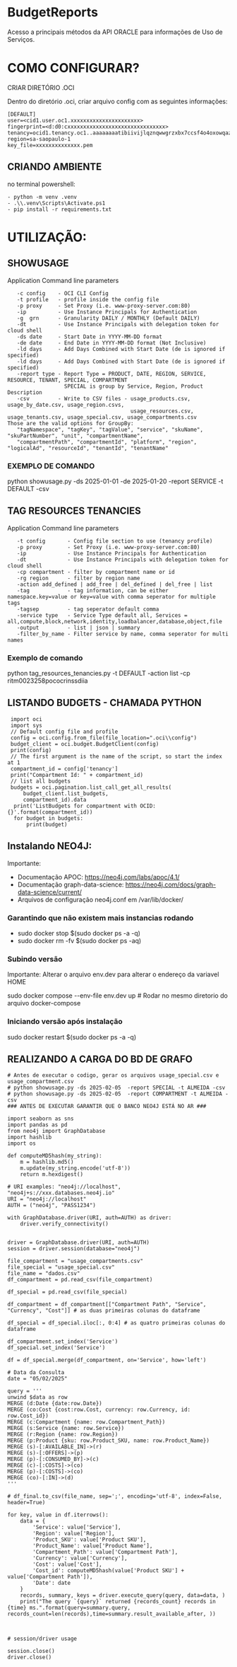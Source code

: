 # BudgetReports
 
Acesso a principais métodos da API ORACLE para informações de Uso de Serviços.


# COMO CONFIGURAR?

CRIAR DIRETÓRIO .OCI

Dentro do diretório .oci, criar arquivo config com as seguintes informações:

```
[DEFAULT]
user=<cid1.user.oc1.xxxxxxxxxxxxxxxxxxxxxx>
fingerprint=<d:d0:cxxxxxxxxxxxxxxxxxxxxxxxxxxxxxxx>
tenancy=ocid1.tenancy.oc1..aaaaaaaatibiivijlqznqwwgrzxbx7ccsf4o4oxowqazkds7qurhtus6r6sa
region=sa-saopaulo-1
key_file=xxxxxxxxxxxxxx.pem
```

## CRIANDO AMBIENTE

no terminal powershell:
```
- python -m venv .venv
- .\\.venv\Scripts\Activate.ps1  
- pip install -r requirements.txt
```


# UTILIZAÇÃO:


## SHOWUSAGE 
Application Command line parameters

```
   -c config    - OCI CLI Config
   -t profile   - profile inside the config file
   -p proxy     - Set Proxy (i.e. www-proxy-server.com:80)
   -ip          - Use Instance Principals for Authentication
   -g  grn      - Granularity DAILY / MONTHLY (Default DAILY)
   -dt          - Use Instance Principals with delegation token for cloud shell
   -ds date     - Start Date in YYYY-MM-DD format
   -de date     - End Date in YYYY-MM-DD format (Not Inclusive)
   -ld days     - Add Days Combined with Start Date (de is ignored if specified)
   -ld days     - Add Days Combined with Start Date (de is ignored if specified)
   -report type - Report Type = PRODUCT, DATE, REGION, SERVICE, RESOURCE, TENANT, SPECIAL, COMPARTMENT
                  SPECIAL is group by Service, Region, Product Description
   -csv         - Write to CSV files - usage_products.csv, usage_by_date.csv, usage_region.csvs,
                                       usage_resources.csv, usage_tenants.csv, usage_special.csv, usage_compartments.csv
Those are the valid options for GroupBy:
   "tagNamespace", "tagKey", "tagValue", "service", "skuName", "skuPartNumber", "unit", "compartmentName",
   "compartmentPath", "compartmentId", "platform", "region", "logicalAd", "resourceId", "tenantId", "tenantName"

```
### EXEMPLO DE COMANDO
 python showusage.py -ds 2025-01-01 -de 2025-01-20  -report SERVICE -t DEFAULT -csv 


## TAG RESOURCES TENANCIES

Application Command line parameters

```
   -t config       - Config file section to use (tenancy profile)  
   -p proxy        - Set Proxy (i.e. www-proxy-server.com:80) 
   -ip             - Use Instance Principals for Authentication 
   -dt             - Use Instance Principals with delegation token for cloud shell
   -cp compartment - filter by compartment name or id
   -rg region      - filter by region name
   -action add_defined | add_free | del_defined | del_free | list
   -tag            - tag information, can be either namespace.key=value or key=value with comma seperator for multiple tags
   -tagsep         - tag seperator default comma
   -service type   - Service Type default all, Services = all,compute,block,network,identity,loadbalancer,database,object,file
   -output         - list | json | summary
   -filter_by_name - Filter service by name, comma seperator for multi names
```

### Exemplo de comando

python tag_resources_tenancies.py -t DEFAULT -action list -cp ritm0023258pococrinssdiia  

## LISTANDO BUDGETS - CHAMADA PYTHON

```
 import oci
 import sys
 // Default config file and profile
 config = oci.config.from_file(file_location=".oci\\config")
 budget_client = oci.budget.BudgetClient(config)
 print(config)
 // The first argument is the name of the script, so start the index at 1
 compartment_id = config['tenancy']
 print("Compartment Id: " + compartment_id)
 // list all budgets
 budgets = oci.pagination.list_call_get_all_results(
     budget_client.list_budgets,
     compartment_id).data
  print('ListBudgets for compartment with OCID: {}'.format(compartment_id))
  for budget in budgets:
      print(budget)
```



## Instalando NEO4J:

Importante:
- Documentação APOC: https://neo4j.com/labs/apoc/4.1/
- Documentação graph-data-science: https://neo4j.com/docs/graph-data-science/current/
- Arquivos de configuração neo4j.conf em /var/lib/docker/


### Garantindo que não existem mais instancias rodando
- sudo docker stop $(sudo docker ps -a -q)
- sudo docker rm -fv $(sudo docker ps -aq)

### Subindo versão 

Importante: Alterar o arquivo env.dev para alterar o endereço da variavel HOME


sudo docker compose --env-file env.dev up    # Rodar no mesmo diretorio do arquivo docker-compose

### Iniciando versão após instalação
sudo docker restart $(sudo docker ps -a -q)


## REALIZANDO A CARGA DO BD DE GRAFO

``` 
# Antes de executar o codigo, gerar os arquivos usage_special.csv e usage_compartment.csv
# python showusage.py -ds 2025-02-05  -report SPECIAL -t ALMEIDA -csv 
# python showusage.py -ds 2025-02-05  -report COMPARTMENT -t ALMEIDA -csv 
### ANTES DE EXECUTAR GARANTIR QUE O BANCO NEO4J ESTÁ NO AR ###

import seaborn as sns
import pandas as pd
from neo4j import GraphDatabase
import hashlib
import os

def computeMD5hash(my_string):
    m = hashlib.md5()
    m.update(my_string.encode('utf-8'))
    return m.hexdigest()

# URI examples: "neo4j://localhost", "neo4j+s://xxx.databases.neo4j.io"
URI = "neo4j://localhost"
AUTH = ("neo4j", "PASS1234")

with GraphDatabase.driver(URI, auth=AUTH) as driver:
    driver.verify_connectivity()


driver = GraphDatabase.driver(URI, auth=AUTH)
session = driver.session(database="neo4j")

file_compartment = "usage_compartments.csv"
file_special = "usage_special.csv"
file_name = "dados.csv"
df_compartment = pd.read_csv(file_compartment)

df_special = pd.read_csv(file_special)

df_compartment = df_compartment[["Compartment Path", "Service", "Currency", "Cost"]] # as duas primeiras colunas do dataframe

df_special = df_special.iloc[:, 0:4] # as quatro primeiras colunas do dataframe

df_compartment.set_index('Service')
df_special.set_index('Service')

df = df_special.merge(df_compartment, on='Service', how='left')

# Data da Consulta
date = "05/02/2025"

query = '''
unwind $data as row
MERGE (d:Date {date:row.Date})
MERGE (co:Cost {cost:row.Cost, currency: row.Currency, id: row.Cost_id})
MERGE (c:Compartment {name: row.Compartment_Path})
MERGE (s:Service {name: row.Service})
MERGE (r:Region {name: row.Region})
MERGE (p:Product {sku: row.Product_SKU, name: row.Product_Name})
MERGE (s)-[:AVAILABLE_IN]->(r)
MERGE (s)-[:OFFERS]->(p)
MERGE (p)-[:CONSUMED_BY]->(c)
MERGE (c)-[:COSTS]->(co)
MERGE (p)-[:COSTS]->(co)
MERGE (co)-[:IN]->(d)
'''

# df_final.to_csv(file_name, sep=';', encoding='utf-8', index=False, header=True)

for key, value in df.iterrows():
    data = {
        'Service': value['Service'],
        'Region': value['Region'],
        'Product_SKU': value['Product SKU'],
        'Product_Name': value['Product Name'],
        'Compartment_Path': value['Compartment Path'],
        'Currency': value['Currency'],
        'Cost': value['Cost'],
        'Cost_id': computeMD5hash(value['Product SKU'] + value['Compartment Path']),
        'Date': date
    }
    records, summary, keys = driver.execute_query(query, data=data, )
    print("The query `{query}` returned {records_count} records in {time} ms.".format(query=summary.query, records_count=len(records),time=summary.result_available_after, ))



# session/driver usage

session.close()
driver.close()
``` 
